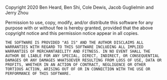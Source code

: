 Copyright 2020 Ben Heard, Ben Shi, Cole Dewis, Jacob Guglielmin and Jerry Zhou

Permission to use, copy, modify, and/or distribute this software for any purpose with or without fee is hereby granted, provided that the above copyright notice and this permission notice appear in all copies.

`THE SOFTWARE IS PROVIDED "AS IS" AND THE AUTHOR DISCLAIMS ALL WARRANTIES WITH REGARD TO THIS SOFTWARE INCLUDING ALL IMPLIED WARRANTIES OF MERCHANTABILITY AND FITNESS. IN NO EVENT SHALL THE AUTHOR BE LIABLE FOR ANY SPECIAL, DIRECT, INDIRECT, OR CONSEQUENTIAL DAMAGES OR ANY DAMAGES WHATSOEVER RESULTING FROM LOSS OF USE, DATA OR PROFITS, WHETHER IN AN ACTION OF CONTRACT, NEGLIGENCE OR OTHER TORTIOUS ACTION, ARISING OUT OF OR IN CONNECTION WITH THE USE OR PERFORMANCE OF THIS
SOFTWARE.`
